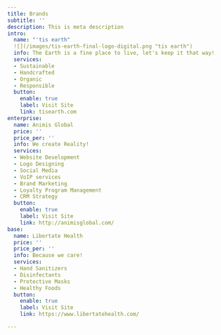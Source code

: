 ```yaml
---
title: Brands
subtitle: ''
description: This is meta description
intro:
  name: "'tis earth"
  ![](/images/tis-earth-final-logo-digital.png "tis earth")
  info: The Earth is a fine place to live, let's keep it that way!
  services:
  - Sustainable
  - Handcrafted
  - Organic
  - Responsible
  button:
    enable: true
    label: Visit Site
    link: tisearth.com
enterprise:
  name: Animis Global
  price: ''
  price_per: ''
  info: We create Reality!
  services:
  - Website Development
  - Logo Designing
  - Social Media
  - VoIP services
  - Brand Marketing
  - Loyalty Program Management
  - CRM Strategy
  button:
    enable: true
    label: Visit Site
    link: http://animisglobal.com/
base:
  name: Libertate Health
  price: ''
  price_per: ''
  info: Because we care!
  services:
  - Hand Sanitizers
  - Disinfectants
  - Protective Masks
  - Healthy Foods
  button:
    enable: true
    label: Visit Site
    link: https://www.libertatehealth.com/

---
```

